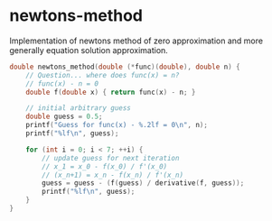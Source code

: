 # newtons-method
Implementation of newtons method of zero approximation and more generally equation solution approximation.

```c
double newtons_method(double (*func)(double), double n) {
    // Question... where does func(x) = n?
    // func(x) - n = 0
    double f(double x) { return func(x) - n; }

	// initial arbitrary guess
    double guess = 0.5;
    printf("Guess for func(x) - %.2lf = 0\n", n);
    printf("%lf\n", guess);

    for (int i = 0; i < 7; ++i) {
        // update guess for next iteration
        // x_1 = x_0 - f(x_0) / f'(x_0)
        // (x_n+1) = x_n - f(x_n) / f'(x_n)
        guess = guess - (f(guess) / derivative(f, guess));
        printf("%lf\n", guess);
    }
}
```
